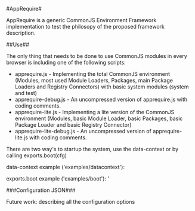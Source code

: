 #AppRequire#

AppRequire is a generic CommonJS Environment Framework implementation to test the philosopy of the proposed framework description.

##Use##

The only thing that needs to be done to use CommonJS modules in every browser is including one of the following scripts:

* apprequire.js - Implementing the total CommonJS environment (Modules, most used Module Loaders, Packages, main Package Loaders and Registry Connectors) with basic system modules (system and test)
* apprequire-debug.js - An uncompressed version of apprequire.js with coding comments.
* apprequire-lite.js - Implementing a lite version of the CommonJS environment (Modules, basic Module Loader, basic Packages, basic Package Loader and basic Registry Connector)
* apprequire-lite-debug.js - An uncompressed version of apprequire-lite.js with coding comments.

There are two way's to startup the system, use the data-context or by calling exports.boot(cfg)

data-context example ('examples/datacontext'):
	<script data-context="{&#34;location&#34;: &#34;./modules/&#34;, &#34;main&#34;: &#34;program&#34;, &#34;timeout&#34;: 2000}" src="../apprequire-debug.js"></script>

exports.boot example ('examples/boot'):
	<script src="../apprequire-debug.js"></script>
	<script>
		export.boot({
			"location": "./modules/", 
			"main": "program&",
			"timeout": 2000
		});
	</script>'

###Configuration JSON###

Future work: describing all the configuration options